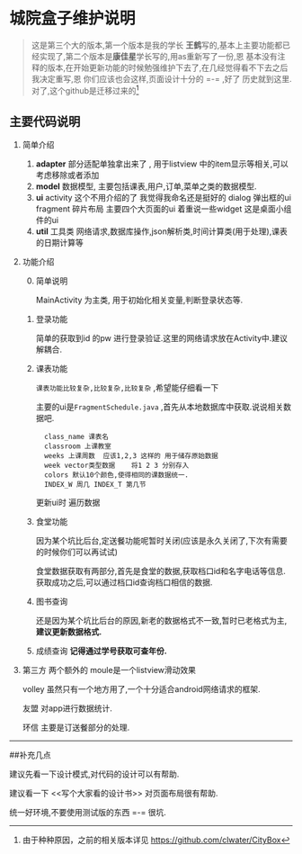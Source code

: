 

# 城院盒子维护说明
>这是第三个大的版本,第一个版本是我的学长 **王鹤**写的,基本上主要功能都已经实现了,第二个版本是**康佳星**学长写的,用as重新写了一份,恩 基本没有注释的版本,在开始更新功能的时候勉强维护下去了,在几经觉得看不下去之后我决定重写,恩 你们应该也会这样,页面设计十分的 =-=  ,好了 历史就到这里.
对了,这个github是迁移过来的[^1]
[^1]:由于种种原因，之前的相关版本详见 https://github.com/clwater/CityBox


## 主要代码说明
1. 简单介绍

	1. **adapter** 部分适配单独拿出来了 , 用于listview 中的item显示等相关,可以考虑移除或者添加
	2. **model** 	数据模型, 主要包括课表,用户,订单,菜单之类的数据模型.
	3. **ui**	activity 这个不用介绍的了 我觉得我命名还是挺好的 dialog 弹出框的ui
			fragment 碎片布局 主要四个大页面的ui 着重说一些widget 这是桌面小组件的ui 
	4. **util** 工具类 网络请求,数据库操作,json解析类,时间计算类(用于处理),课表的日期计算等
	
2. 功能介绍

	0. 简单说明
	
		MainActivity 为主类,	用于初始化相关变量,判断登录状态等.
		
	1. 登录功能
	
		简单的获取到id 的pw 进行登录验证.这里的网络请求放在Activity中.建议解耦合.
	2. 课表功能
	
		`课表功能比较复杂,比较复杂,比较复杂` ,希望能仔细看一下
		
		主要的ui是`FragmentSchedule.java` ,首先从本地数据库中获取.说说相关数据吧.
		
			 class_name 课表名
    		 classroom 上课教室
    		 weeks 上课周数  应该1,2,3 这样的 用于储存原始数据
    		 week vector类型数据	将1 2 3 分别存入
    		 colors 默认10个颜色,使得相同的课数据统一.
    		 INDEX_W 周几 INDEX_T 第几节
    	更新ui时 遍历数据
    3. 食堂功能
    
    	因为某个坑比后台,定送餐功能呢暂时关闭(应该是永久关闭了,下次有需要的时候你们可以再试试)
    	
    	食堂数据获取有两部分,首先是食堂的数据,获取档口id和名字电话等信息. 获取成功之后,可以通过档口id查询档口相信的数据.
    	
    4. 图书查询
    
    	还是因为某个坑比后台的原因,新老的数据格式不一致,暂时已老格式为主,**建议更新数据格式.**
    
    
    5. 成绩查询
    **记得通过学号获取可查年份.**
    
3. 第三方
	两个额外的 moule是一个listview滑动效果
	
	volley 虽然只有一个地方用了,一个十分适合android网络请求的框架.
	
	友盟 对app进行数据统计.
	
	环信 主要是订送餐部分的处理.

---
##补充几点
		
   建议先看一下设计模式,对代码的设计可以有帮助.
   
   建议看一下 <<写个大家看的设计书>> 对页面布局很有帮助.
   
   统一好环境,不要使用测试版的东西 =-=  很坑.
   
				
		
		